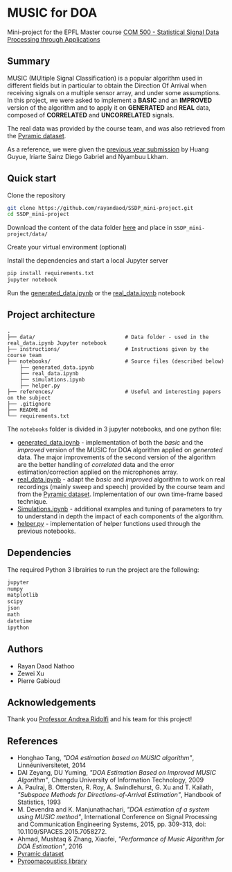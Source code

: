 # MUSIC for DOA
Mini-project for the EPFL Master course [COM 500 - Statistical Signal Data Processing through Applications](https://edu.epfl.ch/coursebook/en/statistical-signal-and-data-processing-through-applications-COM-500)
## Summary

MUSIC (MUltiple Signal Classification) is a popular algorithm used in different fields but in particular to obtain the Direction Of Arrival when receiving signals on a multiple sensor array, and under some assumptions.<br>
In this project, we were asked to implement a **BASIC** and an **IMPROVED** version of the algorithm and to apply it on **GENERATED** and **REAL** data, composed of **CORRELATED** and **UNCORRELATED** signals.

The real data was provided by the course team, and was also retrieved from the [Pyramic dataset](https://github.com/fakufaku/pyramic-dataset).

As a reference, we were given the [previous year submission](https://github.com/rayandaod/SSDP_mini-project/tree/master/DOA_final) by Huang Guyue, Iriarte Sainz Diego Gabriel and Nyambuu Lkham.


## Quick start

Clone the repository

```bash
git clone https://github.com/rayandaod/SSDP_mini-project.git
cd SSDP_mini-project
```

Download the content of the data folder [here](https://drive.google.com/drive/folders/1hDV3cjiMLJApw9P14WEQ8ffyV7b0Djv9?usp=sharing) and place in ```SSDP_mini-project/data/```

Create your virtual environment (optional)

Install the dependencies and start a local Jupyter server
```bash
pip install requirements.txt
jupyter notebook
```

Run the [generated_data.ipynb](https://github.com/rayandaod/SSDP_mini-project/blob/master/notebooks/generated_data.ipynb) or the [real_data.ipynb](https://github.com/rayandaod/SSDP_mini-project/blob/master/notebooks/real_data.ipynb) notebook


## Project architecture
```
.
├── data/                             # Data folder - used in the real_data.ipynb Jupyter notebook
├── instructions/                     # Instructions given by the course team
├── notebooks/                        # Source files (described below)
    ├── generated_data.ipynb
    ├── real_data.ipynb
    ├── simulations.ipynb
    ├── helper.py
├── references/                       # Useful and interesting papers on the subject
├── .gitignore                        
├── README.md
└── requirements.txt
```

The ```notebooks``` folder is divided in 3 jupyter notebooks, and one python file:
- [generated_data.ipynb](https://github.com/rayandaod/SSDP_mini-project/blob/master/notebooks/generated_data.ipynb) - implementation of both the *basic* and the *improved* version of the MUSIC for DOA algorithm applied on *generated* data. The major improvements of the second version of the algorithm are the better handling of *correlated* data and the error estimation/correction applied on the microphones array.
- [real_data.ipynb](https://github.com/rayandaod/SSDP_mini-project/blob/master/notebooks/real_data.ipynb) - adapt the *basic* and *improved* algorithm to work on real recordings (mainly sweep and speech) provided by the course team and from the [Pyramic dataset](https://github.com/fakufaku/pyramic-dataset). Implementation of our own time-frame based technique.
- [Simulations.ipynb](https://github.com/rayandaod/SSDP_mini-project/blob/master/notebooks/Simulations.ipynb) - additional examples and tuning of parameters to try to understand in depth the impact of each components of the algorithm.
- [helper.py](https://github.com/rayandaod/SSDP_mini-project/blob/master/notebooks/helper.py) - implementation of helper functions used through the previous notebooks.

## Dependencies

The required Python 3 librairies to run the project are the following:

```bash
jupyter
numpy
matplotlib
scipy
json
math
datetime
ipython 
```

## Authors

- Rayan Daod Nathoo
- Zewei Xu
- Pierre Gabioud

## Acknowledgements
Thank you [Professor Andrea Ridolfi](https://people.epfl.ch/andrea.ridolfi) and his team for this project!

## References

- Honghao Tang, <em>"DOA estimation based on MUSIC algorithm"</em>, Linnéuniversitetet, 2014
- DAI Zeyang, DU Yuming, <em>"DOA Estimation Based on Improved MUSIC Algorithm"</em>, Chengdu University of Information Technology, 2009
- A. Paulraj, B. Ottersten, R. Roy, A. Swindlehurst, G. Xu and T. Kailath, <em>"Subspace Methods for Directions-of-Arrival Estimation"</em>, Handbook of Statistics, 1993
- M. Devendra and K. Manjunathachari, <em>"DOA estimation of a system using MUSIC method"</em>, International Conference on Signal Processing and Communication Engineering Systems, 2015, pp. 309-313, doi: 10.1109/SPACES.2015.7058272.
- Ahmad, Mushtaq & Zhang, Xiaofei, <em>"Performance of Music Algorithm for DOA Estimation"</em>, 2016
- [Pyramic dataset](https://github.com/fakufaku/pyramic-dataset)
- [Pyroomacoustics library](https://github.com/LCAV/pyroomacoustics)
